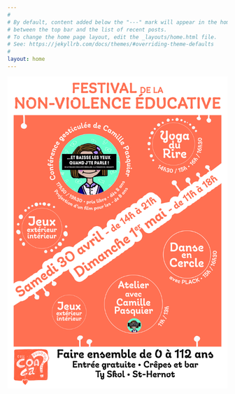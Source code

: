 ```yaml
---
#
# By default, content added below the "---" mark will appear in the home page
# between the top bar and the list of recent posts.
# To change the home page layout, edit the _layouts/home.html file.
# See: https://jekyllrb.com/docs/themes/#overriding-theme-defaults
#
layout: home
---
```

<img class="fit-picture" src="./assets/img/non-violence4.jpg"
     alt="Affiche Festival de la Non-Violence Éducative">
